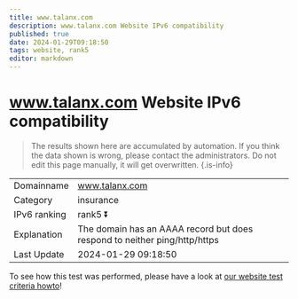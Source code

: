 ```yaml
---
title: www.talanx.com
description: www.talanx.com Website IPv6 compatibility
published: true
date: 2024-01-29T09:18:50
tags: website, rank5
editor: markdown
---
```


# www.talanx.com Website IPv6 compatibility

> The results shown here are accumulated by automation. If you think the data shown is wrong, please contact the administrators. 
> Do not edit this page manually, it will get overwritten.
{.is-info}


|   |   |
| - | - |
| Domainname | www.talanx.com
| Category | insurance |
| IPv6 ranking | rank5 :arrow_double_down: |
| Explanation | The domain has an AAAA record but does respond to neither ping/http/https |
| Last Update | 2024-01-29 09:18:50 |

To see how this test was performed, please have a look at [our website test criteria howto](/howto/testcriteria/website)!


